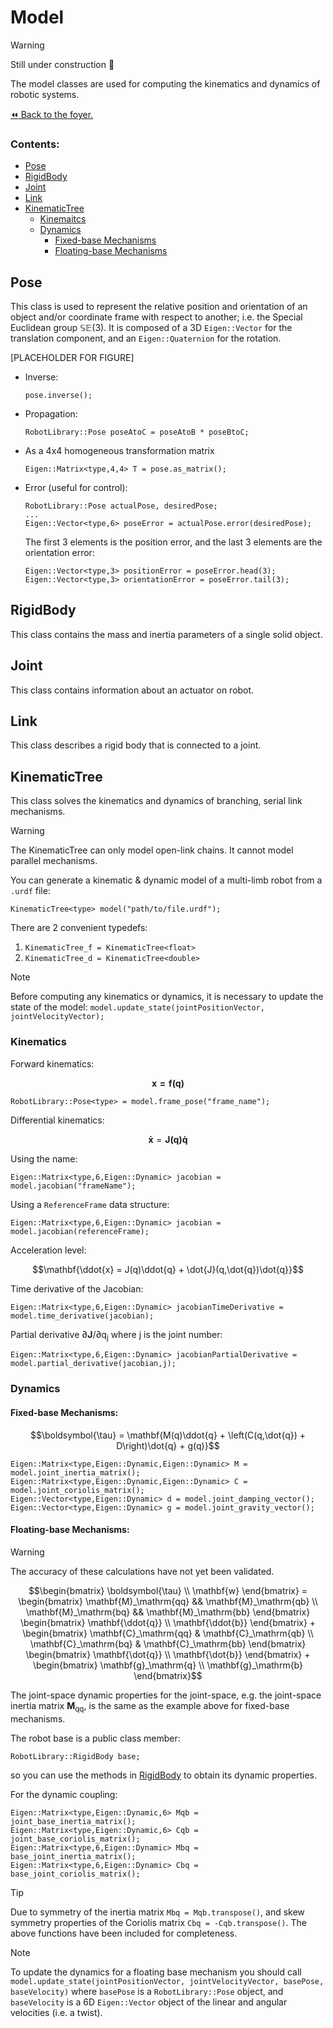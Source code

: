 # Model

>[!WARNING]
> Still under construction :construction:

The model classes are used for computing the kinematics and dynamics of robotic systems.

[:rewind: Back to the foyer.](../README.md)

### Contents:
- [Pose](#pose)
- [RigidBody](#rigidbody)
- [Joint](#joint)
- [Link](#link)
- [KinematicTree](#kinematictree)
     - [Kinemaitcs](#kinematics)
     - [Dynamics](#dynamics)
        - [Fixed-base Mechanisms](#fixed-base-mechanisms)
        - [Floating-base Mechanisms](#floating-base-mechanisms)

## Pose
This class is used to represent the relative position and orientation of an object and/or coordinate frame with respect to another; i.e. the Special Euclidean group $\mathbb{SE}(3)$. It is composed of a 3D `Eigen::Vector` for the translation component, and an `Eigen::Quaternion` for the rotation.

[PLACEHOLDER FOR FIGURE]

- Inverse:
  ```
  pose.inverse();
  ```
- Propagation:
  ```
  RobotLibrary::Pose poseAtoC = poseAtoB * poseBtoC;
  ```
- As a 4x4 homogeneous transformation matrix
  ```
  Eigen::Matrix<type,4,4> T = pose.as_matrix();
  ```
- Error (useful for control):
  ```
  RobotLibrary::Pose actualPose, desiredPose;
  ...
  Eigen::Vector<type,6> poseError = actualPose.error(desiredPose);
  ```
  The first 3 elements is the position error, and the last 3 elements are the orientation error:
  ```
  Eigen::Vector<type,3> positionError = poseError.head(3);
  Eigen::Vector<type,3> orientationError = poseError.tail(3);
  ```


## RigidBody
This class contains the mass and inertia parameters of a single solid object.

## Joint
This class contains information about an actuator on robot.

## Link
This class describes a rigid body that is connected to a joint.

## KinematicTree

This class solves the kinematics and dynamics of branching, serial link mechanisms.

>[!WARNING]
> The KinematicTree can only model open-link chains. It cannot model parallel mechanisms.

You can generate a kinematic & dynamic model of a multi-limb robot from a `.urdf` file:
```
KinematicTree<type> model("path/to/file.urdf");
```
There are 2 convenient typedefs:
1. `KinematicTree_f = KinematicTree<float>`
2. `KinematicTree_d = KinematicTree<double>`

>[!NOTE]
> Before computing any kinematics or dynamics, it is necessary to update the state of the model:
> `model.update_state(jointPositionVector, jointVelocityVector);`

### Kinematics
Forward kinematics:
```math
\mathbf{x = f(q)}
```
```
RobotLibrary::Pose<type> = model.frame_pose("frame_name");
```
Differential kinematics:
```math
\begin{equation}
\mathbf{\dot{x}} = \mathbf{J(q)\dot{q}}
\end{equation}
```
Using the name:
```
Eigen::Matrix<type,6,Eigen::Dynamic> jacobian = model.jacobian("frameName");
```
Using a `ReferenceFrame` data structure:
```
Eigen::Matrix<type,6,Eigen::Dynamic> jacobian = model.jacobian(referenceFrame);
```
Acceleration level:
```math
\mathbf{\ddot{x} = J(q)\ddot{q} + \dot{J}(q,\dot{q})\dot{q}}
```
Time derivative of the Jacobian:
```
Eigen::Matrix<type,6,Eigen::Dynamic> jacobianTimeDerivative = model.time_derivative(jacobian);
```
Partial derivative $\partial\mathbf{J}/\partial\mathrm{q_j}$ where $\mathrm{j}$ is the joint number:
```
Eigen::Matrix<type,6,Eigen::Dynamic> jacobianPartialDerivative = model.partial_derivative(jacobian,j);
```

### Dynamics
#### Fixed-base Mechanisms:
```math
\boldsymbol{\tau} = \mathbf{M(q)\ddot{q} + \left(C(q,\dot{q}) + D\right)\dot{q} + g(q)}
```
```
Eigen::Matrix<type,Eigen::Dynamic,Eigen::Dynamic> M = model.joint_inertia_matrix();
Eigen::Matrix<type,Eigen::Dynamic,Eigen::Dynamic> C = model.joint_coriolis_matrix();
Eigen::Vector<type,Eigen::Dynamic> d = model.joint_damping_vector();
Eigen::Vector<type,Eigen::Dynamic> g = model.joint_gravity_vector();
```
#### Floating-base Mechanisms:

>[!WARNING]
> The accuracy of these calculations have not yet been validated.

```math
\begin{bmatrix}
     \boldsymbol{\tau} \\
     \mathbf{w}
\end{bmatrix}
=
\begin{bmatrix}
     \mathbf{M}_\mathrm{qq} && \mathbf{M}_\mathrm{qb} \\
     \mathbf{M}_\mathrm{bq} && \mathbf{M}_\mathrm{bb}
\end{bmatrix}
\begin{bmatrix}
     \mathbf{\ddot{q}} \\
     \mathbf{\ddot{b}}
\end{bmatrix}
+
\begin{bmatrix}
     \mathbf{C}_\mathrm{qq} & \mathbf{C}_\mathrm{qb} \\
     \mathbf{C}_\mathrm{bq} & \mathbf{C}_\mathrm{bb}
\end{bmatrix}
\begin{bmatrix}
     \mathbf{\dot{q}} \\
     \mathbf{\dot{b}}
\end{bmatrix}
+
\begin{bmatrix}
     \mathbf{g}_\mathrm{q} \\
     \mathbf{g}_\mathrm{b}
\end{bmatrix}
```

The joint-space dynamic properties for the joint-space, e.g. the joint-space inertia matrix $\mathbf{M}_\mathrm{qq}$, is the same as the example above for fixed-base mechanisms.

The robot base is a public class member:
```
RobotLibrary::RigidBody base;
```
so you can use the methods in [RigidBody](#rigidbody) to obtain its dynamic properties.

For the dynamic coupling:
```
Eigen::Matrix<type,Eigen::Dynamic,6> Mqb = joint_base_inertia_matrix();
Eigen::Matrix<type,Eigen::Dynamic,6> Cqb = joint_base_coriolis_matrix();
Eigen::Matrix<type,6,Eigen::Dynamic> Mbq = base_joint_inertia_matrix();
Eigen::Matrix<type,6,Eigen::Dynamic> Cbq = base_joint_coriolis_matrix();
```
>[!TIP]
> Due to symmetry of the inertia matrix `Mbq = Mqb.transpose()`,
> and skew symmetry properties of the Coriolis matrix `Cbq = -Cqb.transpose()`.
> The above functions have been included for completeness.

>[!NOTE]
> To update the dynamics for a floating base mechanism you should call
> `model.update_state(jointPositionVector, jointVelocityVector, basePose, baseVelocity)`
> where `basePose` is a `RobotLibrary::Pose` object, and `baseVelocity` is a 6D `Eigen::Vector` object of the linear and angular velocities (i.e. a twist).
